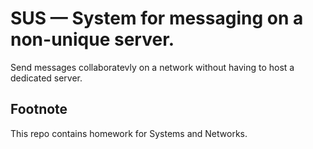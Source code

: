 # SUS — System for messaging on a non-unique server.
Send messages collaboratevly on a network without having to host a dedicated server.

## Footnote
This repo contains homework for Systems and Networks.
